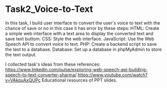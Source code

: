 # Task2_Voice-to-Text

In this task, I build user interface to convert the user's voice to text with the chance of save or no in this case it has error by these steps:
HTML: Create a simple web interface with a text area to display the converted text and save text buttom.
CSS: Style the web interface.
JavaScript: Use the Web Speech API to convert voice to text.
PHP: Create a backend script to save the text to a database.
Database: Set up a database in phpMyAdmin to store the text output.

I collected task's ideas from these references:
https://www.linkedin.com/pulse/exploring-web-speech-api-building-speech-to-text-converter-sharma/
https://www.youtube.com/watch?v=VAkquAxQUPc
Educational resources of PPT slides.
